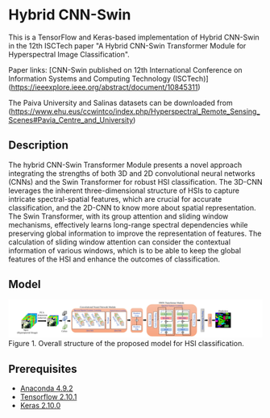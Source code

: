 # Hybrid CNN-Swin
This is a TensorFlow and Keras-based implementation of Hybrid CNN-Swin in the 12th ISCTech paper "A Hybrid CNN-Swin Transformer Module for Hyperspectral Image Classification".

Paper links: [CNN-Swin published on 12th International Conference on Information Systems and Computing Technology (ISCTech)] 
(https://ieeexplore.ieee.org/abstract/document/10845311)

The Paiva University and Salinas datasets can be downloaded from  (https://www.ehu.eus/ccwintco/index.php/Hyperspectral_Remote_Sensing_Scenes#Pavia_Centre_and_University)

## Description 
The hybrid CNN-Swin Transformer Module presents a novel approach integrating the strengths of both 3D and 2D convolutional neural networks (CNNs) and the Swin Transformer for robust HSI classification. The 3D-CNN leverages the inherent three-dimensional structure of HSIs to capture intricate spectral-spatial features, which are crucial for accurate classification, and the 2D-CNN to know more about spatial representation. The Swin Transformer, with its group attention and sliding window mechanisms, effectively learns long-range spectral dependencies while preserving global information to improve the representation of features. The calculation of sliding window attention can consider the contextual information of various windows, which is to be able to keep the global features of the HSI and enhance the outcomes of classification.


## Model
<img src="Figures/Figure 1.jpg"/>
Figure 1. Overall structure of the proposed model for HSI classification.

## Prerequisites
- [Anaconda 4.9.2](https://www.anaconda.com/download)
- [Tensorflow 2.10.1](https://github.com/tensorflow/tensorflow/tree/r2.10)
- [Keras 2.10.0](https://github.com/fchollet/keras)
